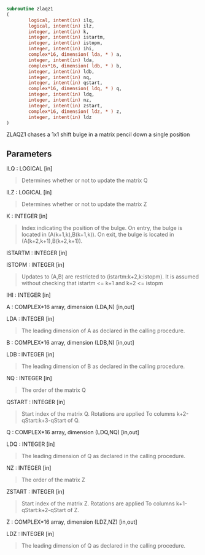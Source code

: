 ```fortran
subroutine zlaqz1
(
        logical, intent(in) ilq,
        logical, intent(in) ilz,
        integer, intent(in) k,
        integer, intent(in) istartm,
        integer, intent(in) istopm,
        integer, intent(in) ihi,
        complex*16, dimension( lda, * ) a,
        integer, intent(in) lda,
        complex*16, dimension( ldb, * ) b,
        integer, intent(in) ldb,
        integer, intent(in) nq,
        integer, intent(in) qstart,
        complex*16, dimension( ldq, * ) q,
        integer, intent(in) ldq,
        integer, intent(in) nz,
        integer, intent(in) zstart,
        complex*16, dimension( ldz, * ) z,
        integer, intent(in) ldz
)
```

ZLAQZ1 chases a 1x1 shift bulge in a matrix pencil down a single position

## Parameters
ILQ : LOGICAL [in]
> Determines whether or not to update the matrix Q

ILZ : LOGICAL [in]
> Determines whether or not to update the matrix Z

K : INTEGER [in]
> Index indicating the position of the bulge.
> On entry, the bulge is located in
> (A(k+1,k),B(k+1,k)).
> On exit, the bulge is located in
> (A(k+2,k+1),B(k+2,k+1)).

ISTARTM : INTEGER [in]

ISTOPM : INTEGER [in]
> Updates to (A,B) are restricted to
> (istartm:k+2,k:istopm). It is assumed
> without checking that istartm <= k+1 and
> k+2 <= istopm

IHI : INTEGER [in]

A : COMPLEX*16 array, dimension (LDA,N) [in,out]

LDA : INTEGER [in]
> The leading dimension of A as declared in
> the calling procedure.

B : COMPLEX*16 array, dimension (LDB,N) [in,out]

LDB : INTEGER [in]
> The leading dimension of B as declared in
> the calling procedure.

NQ : INTEGER [in]
> The order of the matrix Q

QSTART : INTEGER [in]
> Start index of the matrix Q. Rotations are applied
> To columns k+2-qStart:k+3-qStart of Q.

Q : COMPLEX*16 array, dimension (LDQ,NQ) [in,out]

LDQ : INTEGER [in]
> The leading dimension of Q as declared in
> the calling procedure.

NZ : INTEGER [in]
> The order of the matrix Z

ZSTART : INTEGER [in]
> Start index of the matrix Z. Rotations are applied
> To columns k+1-qStart:k+2-qStart of Z.

Z : COMPLEX*16 array, dimension (LDZ,NZ) [in,out]

LDZ : INTEGER [in]
> The leading dimension of Q as declared in
> the calling procedure.
